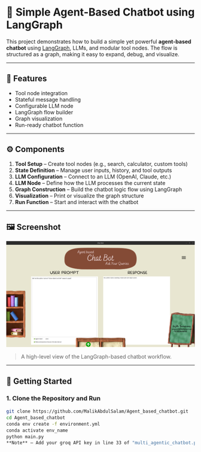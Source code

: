 # 🤖 Simple Agent-Based Chatbot using LangGraph

This project demonstrates how to build a simple yet powerful **agent-based chatbot** using [LangGraph](https://github.com/langchain-ai/langgraph), LLMs, and modular tool nodes. The flow is structured as a graph, making it easy to expand, debug, and visualize.

---

## 🧠 Features

- Tool node integration  
- Stateful message handling  
- Configurable LLM node  
- LangGraph flow builder  
- Graph visualization  
- Run-ready chatbot function

---

## ⚙️ Components

1. **Tool Setup** – Create tool nodes (e.g., search, calculator, custom tools)  
2. **State Definition** – Manage user inputs, history, and tool outputs  
3. **LLM Configuration** – Connect to an LLM (OpenAI, Claude, etc.)  
4. **LLM Node** – Define how the LLM processes the current state  
5. **Graph Construction** – Build the chatbot logic flow using LangGraph  
6. **Visualization** – Print or visualize the graph structure  
7. **Run Function** – Start and interact with the chatbot

---

## 🖼️ Screenshot

![Chatbot Flow Screenshot](Aget_based_chatbot.png)

> A high-level view of the LangGraph-based chatbot workflow.

---

## 🚀 Getting Started

### 1. Clone the Repository and Run

```bash
git clone https://github.com/MalikAbdulSalam/Agent_based_chatbot.git
cd Agent_based_chatbot
conda env create -f environment.yml
conda activate env_name
python main.py
**Note** – Add your groq API key in line 33 of "multi_agentic_chatbot.py"
